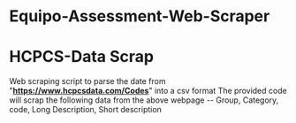 # Equipo-Assessment-Web-Scraper
# HCPCS-Data Scrap
  Web scraping script to parse the date from "**https://www.hcpcsdata.com/Codes**" into a csv format
    The provided code will scrap the following data from the above webpage
      -- Group, Category, code, Long Description, Short description
